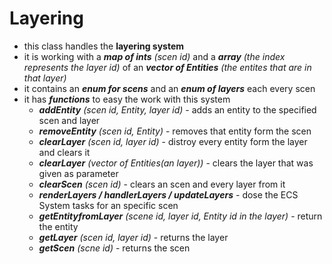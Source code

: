 # Layering
- this class handles the **layering system**
- it is working with a ***map of ints*** _(scen id)_ and a ***array*** _(the index represents the layer id)_ of an ***vector of Entities*** _(the entites that are in that layer)_
- it contains an ***enum for scens*** and an ***enum of layers*** each every scen
- it has ***functions*** to easy the work with this system
  - ***addEntity*** _(scen id, Entity, layer id)_ - adds an entity to the specified scen and layer
  - ***removeEntity*** _(scen id, Entity)_ - removes that entity form the scen
  - ***clearLayer*** _(scen id, layer id)_ - distroy every entity form the layer and clears it
  - ***clearLayer*** _(vector of Entities(an layer))_ - clears the layer that was given as parameter
  - ***clearScen*** _(scen id)_ - clears an scen and every layer from it
  - ***renderLayers / handlerLayers / updateLayers*** - dose the ECS System tasks for an specific scen
  - ***getEntityfromLayer*** _(scene id, layer id, Entity id in the layer)_ - return the entity
  - ***getLayer*** _(scen id, layer id)_ - returns the layer
  - ***getScen*** _(scne id)_ - returns the scen  
